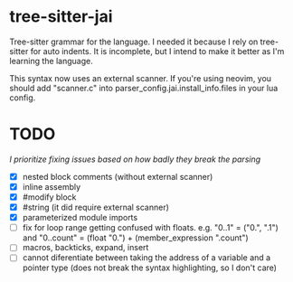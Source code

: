 # tree-sitter-jai
Tree-sitter grammar for the language. I needed it because I rely on tree-sitter for
auto indents. It is incomplete, but I intend to make it better as I'm learning the
language.

This syntax now uses an external scanner. If you're using neovim, you should add "scanner.c"
into parser_config.jai.install_info.files in your lua config.

# TODO
*I prioritize fixing issues based on how badly they break the parsing*
- [x] nested block comments (without external scanner)
- [x] inline assembly
- [x] #modify block
- [x] #string (it did require external scanner)
- [x] parameterized module imports
- [ ] fix for loop range getting confused with floats. e.g. "0..1" = ("0.", ".1") and "0..count" = (float "0.") + (member_expression ".count")
- [ ] macros, backticks, expand, insert
- [ ] cannot diferentiate between taking the address of a variable and a pointer type (does not break the syntax highlighting, so I don't care)
